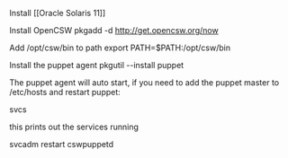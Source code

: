 Install [[Oracle Solaris 11]]

Install OpenCSW
  pkgadd -d http://get.opencsw.org/now
  
Add /opt/csw/bin to path
  export PATH=$PATH:/opt/csw/bin
  
Install the puppet agent
  pkgutil --install puppet
  
The puppet agent will auto start, if you need to add the puppet master to /etc/hosts and restart puppet:

  svcs
  
this prints out the services running

  svcadm restart cswpuppetd